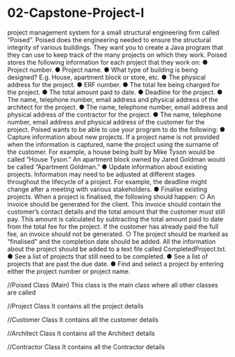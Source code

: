 # 02-Capstone-Project-I

project management system for a small structural engineering firm called “Poised”. Poised does the engineering needed to ensure the structural integrity of various buildings. 
They want you to create a Java program that they can use to keep track of the many projects on which they work.
Poised stores the following information for each project that they work on:
● Project number.
● Project name.
● What type of building is being designed? E.g. House, apartment block or store, etc.
● The physical address for the project.
● ERF number.
● The total fee being charged for the project.
● The total amount paid to date.
● Deadline for the project.
● The name, telephone number, email address and physical address of the
architect for the project.
● The name, telephone number, email address and physical address of the
contractor for the project.
● The name, telephone number, email address and physical address of the
customer for the project.
Poised wants to be able to use your program to do the following:
● Capture information about new projects. If a project name is not provided when the information is captured, 
  name the project using the surname of the customer. For example, a house being built by Mike Tyson would be
  called “House Tyson.” An apartment block owned by Jared Goldman would
  be called “Apartment Goldman.”
● Update information about existing projects. Information may need to be
adjusted at different stages throughout the lifecycle of a project. For example, the deadline might change after a meeting with various stakeholders.
● Finalise existing projects. When a project is finalised, the following should happen:
  ○ An invoice should be generated for the client. This invoice should contain the customer’s contact details and the total amount that 
    the customer must still pay. This amount is calculated by subtracting the total amount paid to date from the total fee for the project. 
    If the customer has already paid the full fee, an invoice should not be generated.
  ○ The project should be marked as “finalised” and the completion date should be added. 
     All the information about the project should be added to a text file called CompletedProject.txt.
● See a list of projects that still need to be completed.
● See a list of projects that are past the due date.
● Find and select a project by entering either the project number or project
  name.

//Poised Class (Main)
This class is the main class where all other classes are called

//Project Class
It contains all the project details

//Customer Class
It contains all the customer details

//Architect Class
It contains all the Architect details

//Contractor Class
It contains all the Contractor details

